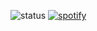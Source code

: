 ![status](https://api.statusbadges.me/badge/status/276527682399895552?simple=true)
[![spotify](https://api.statusbadges.me/badge/spotify/276527682399895552)](https://api.statusbadges.me/openspotify/276527682399895552)

[//]: < ![Top Langs](https://github-readme-stats.vercel.app/api/top-langs/?username=nancyjlau&show_icons=true&count_private=true&theme=radical) >
[//]: <![my stats](https://github-readme-stats.vercel.app/api?username=nancyjlau&show_icons=true&count_private=true&theme=radical&icon_color=6392D)>

